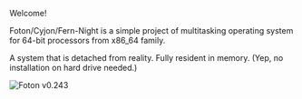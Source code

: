 Welcome!

 Foton/Cyjon/Fern-Night is a simple project of multitasking operating system
for 64-bit processors from x86_64 family.

 A system that is detached from reality. Fully resident in memory.
(Yep, no installation on hard drive needed.)

![Foton v0.243](https://blackdev.org/shot/foton-243.png)
